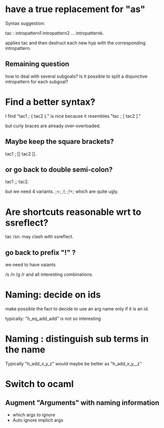 
# have a true replacement for "as"

Syntax suggestion:

tac : intropattern1 intropattern2 ... intropatternk.

applies tac and then destruct each new hyp with the corresponding
intropattern.

## Remaining question

how to deal with several subgoals?
Is it possible to split a disjunctive intropattern for each subgoal?

# Find a better syntax?

I find "tac1 ; { tac2 }." is nice because it resembles "tac ; [ tac2 ]."

but curly braces are already over-overloaded.

## Maybe keep the square brackets?

tac1 ; [[ tac2 ]].

## or go back to double semi-colon?

tac1 ;; tac2.

but we need 4 variants. ;<; ;!; ;!<; which are quite ugly.

# Are shortcuts reasonable wrt to ssreflect?

tac /sn. may clash with ssreflect.

## go back to prefix "!" ?

we need to have vaiants

/s /n /g /r and all interesting combinations.


# Naming: decide on ids

make possible the fact to decide to use an arg name only if it is an id.

typically: "h_eq_add_add" is not so interesting

# Naming : distinguish sub terms in the name

Typically "h_add_x_y_z" would maybe be better as "h_add_x_y__z"


# Switch to ocaml

## Augment "Arguments" with naming information

- which args to ignore
- Auto ignore implicit args


